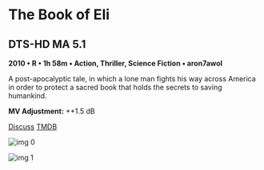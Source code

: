 # The Book of Eli

## DTS-HD MA 5.1

**2010 • R • 1h 58m • Action, Thriller, Science Fiction • aron7awol**

A post-apocalyptic tale, in which a lone man fights his way across America in order to protect a sacred book that holds the secrets to saving humankind.

**MV Adjustment:** ++1.5 dB

[Discuss](https://www.avsforum.com/threads/bass-eq-for-filtered-movies.2995212/post-57550358)  [TMDB](20504)

![img 0](https://i.imgur.com/tY8hcjS.jpg)

![img 1](https://i.imgur.com/18YQROy.png)


